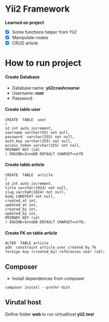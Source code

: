 # Yii2 Framework
<b>Learned on project</b>
- [x] Some functions helper from Yii2
- [x] Manipulate routes
- [x] CRUD article

# How to run project
#### Create Database
- Database name: <b>yii2crashcourse</b>
- Username: <b>root</b>
- Password:


#### Create table user
```
CREATE  TABLE  user
(
id int auto_increment,
username varchar(55) not null,
password  varchar(255) not null,
auth_key varchar(255) not null,
access_token varchar(255) not null,
PRIMARY KEY (id)
) ENGINE=InnoDB DEFAULT CHARSET=utf8
```

#### Create table article
```
CREATE  TABLE  article
(
id int auto_increment,
title varchar(1024) not null,
slug varchaR(1024) not null,
body LONGTEXT not null,
created_at int,
updated_at int,
created_by int,
updated_by int,
PRIMARY KEY (id)
) ENGINE=InnoDB DEFAULT CHARSET=utf8;
```

#### Create FK on table article
```
ALTER  TABLE article
add  constraint article_user_created_by_fk
foreign key (created_by) references user (id);
```

## Composer
- Install dependences from composer
```
composer install --prefer-dist
```

## Virutal host
Define folder <b>web </b> to run virtualhost <b>yii2.test</b>